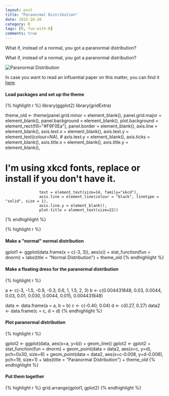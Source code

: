```yaml
---
layout: post
title: "Paranormal Distribution"
date: 2015-10-20
category: R
tags: [R, fun-with-R]
comments: true
---
```


What if, instead of a normal, you got a paranormal distribution?

<!--more-->

What if, instead of a normal, you got a paranormal distribution?

![Paranormal Distribution](/images/blog/2015/paranormal.png)

In case you want to read an influential paper on this matter, you can find it [here](http://www.ncbi.nlm.nih.gov/pmc/articles/PMC2465539/).
 
#### Load packages and set up the theme 
{% highlight r %}
library(ggplot2)
library(gridExtra)

theme_old <- theme(panel.grid.minor = element_blank(),
                   panel.grid.major = element_blank(),
                   panel.background = element_blank(),
                   plot.background = element_rect(fill="#F9F0Ea"),
                   panel.border =  element_blank(),
                   axis.line = element_blank(),
                   axis.text.x = element_blank(),
                   axis.text.y = element_text(colour=NA),
                   # axis.text.y = element_blank(),
                   axis.ticks = element_blank(),
                   axis.title.x = element_blank(),
                   axis.title.y = element_blank(),
# I'm using xkcd fonts, replace or install if you don't have it.
                   text = element_text(size=14, family="xkcd"),
                   axis.line = element_line(colour = "black", linetype = "solid", size = 1),
                   axis.line.y = element_blank(),
                   plot.title = element_text(size=22))
{% endhighlight %}

{% highlight r %}
#### Make a "normal" normal distribution 
gplot1 <- ggplot(data.frame(x = c(-3, 3)), aes(x)) + stat_function(fun = dnorm) + labs(title = "Normal Distribution") + theme_old
{% endhighlight %}

#### Make a floating dress for the paranormal distribution
{% highlight r %}
 
a <- c(-3, -1.5, -0.9, -0.3, 0.6, 1, 1.5, 2, 3)
b <- c(0.004431848, 0.03, 0.0044, 0.03, 0.01, 0.030, 0.0044, 0.015, 0.004431848)

data <- data.frame(a = a, b = b)
c <- c(-0.40, 0.04)
d <- c(0.27, 0.27)
data2 <- data.frame(c = c, d = d)
{% endhighlight %}

#### Plot paranormal distribution 
{% highlight r %}

gplot2 <- ggplot(data, aes(x=a, y=b)) + geom_line()
gplot2 <- gplot2 + stat_function(fun = dnorm) +
  geom_point(data = data2, aes(x=c, y=d), pch=0x30, size=6) +
  geom_point(data = data2, aes(x=c-0.008, y=d-0.006), pch=19, size=1) +
  labs(title = "Paranormal Distribution") + theme_old
{% endhighlight %}


#### Put them together
{% highlight r %}
grid.arrange(gplot1, gplot2)
{% endhighlight %}